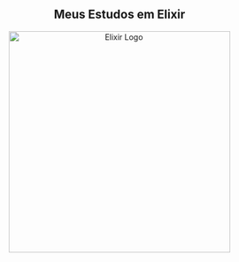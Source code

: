 <center><h2>Meus Estudos em Elixir</h2></center>
<p align="center"><a href="https://elixir.com" target="_blank"><img src=https://cdn.icon-icons.com/icons2/2699/PNG/512/java_logo_icon_168609.png"" width="400" alt="Elixir Logo"></a></p>
